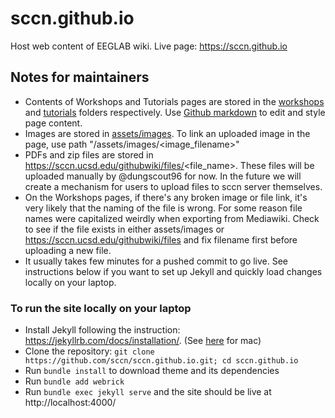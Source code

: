# sccn.github.io
Host web content of EEGLAB wiki.
Live page: https://sccn.github.io

## Notes for maintainers
* Contents of Workshops and Tutorials pages are stored in the [workshops](https://github.com/sccn/sccn.github.io/tree/master/workshops) and [tutorials](https://github.com/sccn/sccn.github.io/tree/master/tutorials) folders respectively. Use [Github markdown](https://guides.github.com/features/mastering-markdown) to edit and style page content.
* Images are stored in [assets/images](https://github.com/sccn/sccn.github.io/tree/master/assets/images). To link an uploaded image in the page, use path "/assets/images/<image_filename>"
* PDFs and zip files are stored in https://sccn.ucsd.edu/githubwiki/files/<file_name>. These files will be uploaded manually by @dungscout96 for now. In the future we will create a mechanism for users to upload files to sccn server themselves.
* On the Workshops pages, if there's any broken image or file link, it's very likely that the naming of the file is wrong. For some reason file names were capitalized weirdly when exporting from Mediawiki. Check to see if the file exists in either assets/images or https://sccn.ucsd.edu/githubwiki/files and fix filename first before uploading a new file.
* It usually takes few minutes for a pushed commit to go live. See instructions below if you want to set up Jekyll and quickly load changes locally on your laptop.

### To run the site locally on your laptop
* Install Jekyll following the instruction: https://jekyllrb.com/docs/installation/. (See [here](https://jekyllrb.com/docs/installation/macos/) for mac)
* Clone the repository: ``git clone https://github.com/sccn/sccn.github.io.git; cd sccn.github.io``
* Run ``bundle install`` to download theme and its dependencies
* Run ``bundle add webrick``
* Run ``bundle exec jekyll serve`` and the site should be live at http://localhost:4000/
